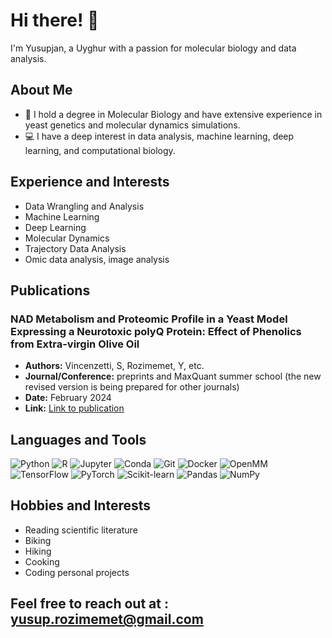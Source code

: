 # Hi there! 👋

I'm Yusupjan, a Uyghur with a passion for molecular biology and data analysis.

## About Me
- 🧬 I hold a degree in Molecular Biology and have extensive experience in yeast genetics and molecular dynamics simulations.
- 💻 I have a deep interest in data analysis, machine learning, deep learning, and computational biology.

## Experience and Interests
- Data Wrangling and Analysis
- Machine Learning
- Deep Learning
- Molecular Dynamics
- Trajectory Data Analysis
- Omic data analysis, image analysis

## Publications
### NAD Metabolism and Proteomic Profile in a Yeast Model Expressing a Neurotoxic polyQ Protein: Effect of Phenolics from Extra-virgin Olive Oil
- **Authors:** Vincenzetti, S, Rozimemet, Y, etc.
- **Journal/Conference:** preprints and MaxQuant summer school (the new revised version is being prepared for other journals)
- **Date:** February 2024
- **Link:** [Link to publication](https://www.preprints.org/manuscript/202402.1499/v1)


## Languages and Tools
![Python](https://img.shields.io/badge/-Python-333333?style=flat&logo=python)
![R](https://img.shields.io/badge/-R-333333?style=flat&logo=r)
![Jupyter](https://img.shields.io/badge/-Jupyter-333333?style=flat&logo=jupyter)
![Conda](https://img.shields.io/badge/-Conda-333333?style=flat&logo=anaconda)
![Git](https://img.shields.io/badge/-Git-333333?style=flat&logo=git)
![Docker](https://img.shields.io/badge/-Docker-333333?style=flat&logo=docker)
![OpenMM](https://img.shields.io/badge/-OpenMM-333333?style=flat&logo=openmm)
![TensorFlow](https://img.shields.io/badge/-TensorFlow-333333?style=flat&logo=tensorflow)
![PyTorch](https://img.shields.io/badge/-PyTorch-333333?style=flat&logo=pytorch)
![Scikit-learn](https://img.shields.io/badge/-Scikit--learn-333333?style=flat&logo=scikit-learn)
![Pandas](https://img.shields.io/badge/-Pandas-333333?style=flat&logo=pandas)
![NumPy](https://img.shields.io/badge/-NumPy-333333?style=flat&logo=numpy)

## Hobbies and Interests
- Reading scientific literature
- Biking
- Hiking
- Cooking
- Coding personal projects

## Feel free to reach out at : yusup.rozimemet@gmail.com


